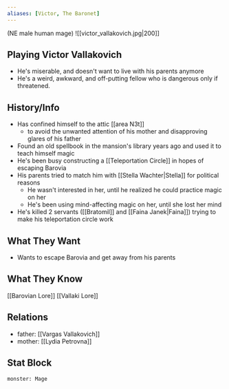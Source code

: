 ```yaml
---
aliases: [Victor, The Baronet]
---
```

(NE male human mage)
![[victor_vallakovich.jpg|200]]
## Playing Victor Vallakovich
- He's miserable, and doesn't want to live with his parents anymore
- He's a weird, awkward, and off-putting fellow who is dangerous only if threatened.


## History/Info
- Has confined himself to the attic [[area N3t]]
	- to avoid the unwanted attention of his mother and disapproving glares of his father
- Found an old spellbook in the mansion's library years ago and used it to teach himself magic
- He's been busy constructing a [[Teleportation Circle]] in hopes of escaping Barovia
- His parents tried to match him with [[Stella Wachter|Stella]] for political reasons
	- He wasn't interested in her, until he realized he could practice magic on her
	- He's been using mind-affecting magic on her, until she lost her mind
- He's killed 2 servants ([[Bratomil]] and [[Faina Janek|Faina]]) trying to make his teleportation circle work

## What They Want
- Wants to escape Barovia and get away from his parents

## What They Know
[[Barovian Lore]]
[[Vallaki Lore]]

## Relations
- father: [[Vargas Vallakovich]]
- mother: [[Lydia Petrovna]]

## Stat Block

```statblock
monster: Mage
```

```dataviewjs
```
